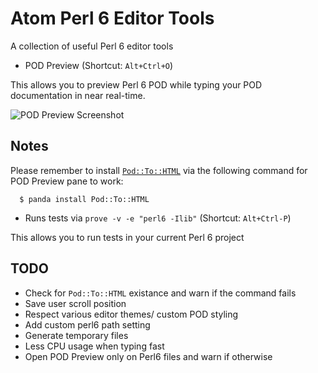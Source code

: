 # Atom Perl 6 Editor Tools

A collection of useful Perl 6 editor tools

- POD Preview (Shortcut: `Alt+Ctrl+O`)

This allows you to preview Perl 6 POD while typing your POD documentation in
near real-time.

![POD Preview Screenshot](https://raw.githubusercontent.com/azawawi/atom-perl6-editor-tools/master/atom-perl6-editor-tools-screeshot.png)

## Notes

Please remember to install [`Pod::To::HTML`](
  https://github.com/perl6/Pod-To-HTML) via the following command for POD Preview pane to work:

```
  $ panda install Pod::To::HTML
```

- Runs tests via ``prove -v -e "perl6 -Ilib"`` (Shortcut: `Alt+Ctrl-P`)

This allows you to run tests in your current Perl 6 project

## TODO

- Check for `Pod::To::HTML` existance and warn if the command fails
- Save user scroll position
- Respect various editor themes/ custom POD styling
- Add custom perl6 path setting
- Generate temporary files
- Less CPU usage when typing fast
- Open POD Preview only on Perl6 files and warn if otherwise